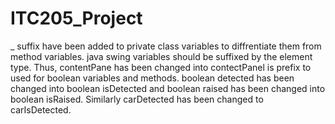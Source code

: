 # ITC205_Project

_ suffix have been added to private class variables to diffrentiate them from method variables.
java swing variables should be suffixed by the element type. Thus, contentPane has been changed into contectPanel
is prefix to used for boolean variables and methods. boolean detected has been changed into boolean isDetected and boolean raised has been changed into boolean isRaised. Similarly carDetected has been changed to carIsDetected.
